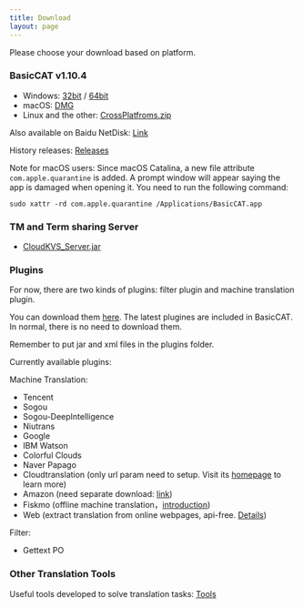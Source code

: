 ```yaml
---
title: Download
layout: page
---
```


Please choose your download based on platform.

### BasicCAT v1.10.4

* Windows: [32bit](https://github.com/xulihang/BasicCAT/releases/download/v1.10.4/BasicCAT-windows-x86.exe) /  [64bit](https://github.com/xulihang/BasicCAT/releases/download/v1.10.4/BasicCAT-windows-x64.exe)
* macOS:  [DMG](https://github.com/xulihang/BasicCAT/releases/download/v1.10.4/BasicCAT_mac.dmg)
* Linux and the other:  [CrossPlatfroms.zip](https://github.com/xulihang/BasicCAT/releases/download/v1.10.4/BasicCAT-crossplatforms.zip)

Also available on Baidu NetDisk: [Link](https://pan.baidu.com/s/1HmD4pJ9hIYyK9bnqINtoFQ)

History releases: [Releases](https://github.com/xulihang/BasicCAT/releases/)

Note for macOS users: Since macOS Catalina, a new file attribute `com.apple.quarantine` is added. A prompt window will appear saying the app is damaged when opening it. You need to run the following command:

```
sudo xattr -rd com.apple.quarantine /Applications/BasicCAT.app
```

### TM and Term sharing Server

*  [CloudKVS_Server.jar](https://github.com/xulihang/BasicCAT/releases/download/v1.2-beta2/CloudKVS_Server.jar)


### Plugins

For now, there are two kinds of plugins: filter plugin and machine translation plugin.

You can download them [here](https://github.com/xulihang/BasicCAT/releases/download/plugins/all_plugins.zip). The latest plugines are included in BasicCAT. In normal, there is no need to download them.

Remember to put jar and xml files in the plugins folder.

Currently available plugins:

Machine Translation:

* Tencent 
* Sogou
* Sogou-DeepIntelligence
* Niutrans
* Google
* IBM Watson
* Colorful Clouds
* Naver Papago
* Cloudtranslation (only url param need to setup. Visit its [homepage](https://cloudtranslation.com/static/api_en.html) to learn more)
* Amazon (need separate download: [link](https://github.com/xulihang/BasicCAT/releases/download/plugins/amazon.zip))
* Fiskmo (offline machine translation，[introduction](/offline-machine-translation))
* Web (extract translation from online webpages, api-free. [Details](https://www.basiccat.org/new-plugin-machine-translation-via-web/))


Filter:

* Gettext PO

### Other Translation Tools

Useful tools developed to solve translation tasks: [Tools](/tools/)

